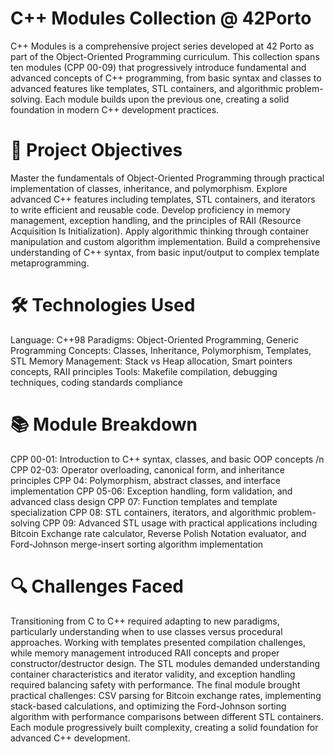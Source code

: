 # C++ Modules Collection @ 42Porto
C++ Modules is a comprehensive project series developed at 42 Porto as part of the Object-Oriented Programming curriculum. This collection spans ten modules (CPP 00-09) that progressively introduce fundamental and advanced concepts of C++ programming, from basic syntax and classes to advanced features like templates, STL containers, and algorithmic problem-solving. Each module builds upon the previous one, creating a solid foundation in modern C++ development practices.

# 📌 Project Objectives

Master the fundamentals of Object-Oriented Programming through practical implementation of classes, inheritance, and polymorphism.
Explore advanced C++ features including templates, STL containers, and iterators to write efficient and reusable code.
Develop proficiency in memory management, exception handling, and the principles of RAII (Resource Acquisition Is Initialization).
Apply algorithmic thinking through container manipulation and custom algorithm implementation.
Build a comprehensive understanding of C++ syntax, from basic input/output to complex template metaprogramming.

# 🛠️ Technologies Used
Language: C++98
Paradigms: Object-Oriented Programming, Generic Programming
Concepts: Classes, Inheritance, Polymorphism, Templates, STL
Memory Management: Stack vs Heap allocation, Smart pointers concepts, RAII principles
Tools: Makefile compilation, debugging techniques, coding standards compliance

# 📚 Module Breakdown
CPP 00-01: Introduction to C++ syntax, classes, and basic OOP concepts /n
CPP 02-03: Operator overloading, canonical form, and inheritance principles
CPP 04: Polymorphism, abstract classes, and interface implementation
CPP 05-06: Exception handling, form validation, and advanced class design
CPP 07: Function templates and template specialization
CPP 08: STL containers, iterators, and algorithmic problem-solving
CPP 09: Advanced STL usage with practical applications including Bitcoin Exchange rate calculator, Reverse Polish Notation evaluator, and Ford-Johnson merge-insert sorting algorithm implementation

# 🔍 Challenges Faced
Transitioning from C to C++ required adapting to new paradigms, particularly understanding when to use classes versus procedural approaches. Working with templates presented compilation challenges, while memory management introduced RAII concepts and proper constructor/destructor design. The STL modules demanded understanding container characteristics and iterator validity, and exception handling required balancing safety with performance. The final module brought practical challenges: CSV parsing for Bitcoin exchange rates, implementing stack-based calculations, and optimizing the Ford-Johnson sorting algorithm with performance comparisons between different STL containers. Each module progressively built complexity, creating a solid foundation for advanced C++ development.
